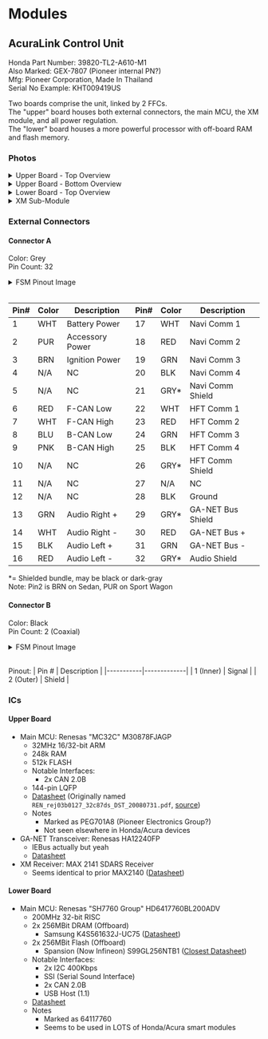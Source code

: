 # Modules

## AcuraLink Control Unit
Honda Part Number: 39820-TL2-A610-M1  
Also Marked: GEX-7807 (Pioneer internal PN?)  
Mfg: Pioneer Corporation, Made In Thailand  
Serial No Example: KHT009419US  

Two boards comprise the unit, linked by 2 FFCs.  
The "upper" board houses both external connectors, the main MCU, the XM module, and all power regulation.  
The "lower" board houses a more powerful processor with off-board RAM and flash memory.
### Photos

<details>
<summary>Upper Board - Top Overview</summary>  
<image src="images/acuralink/ALM_UpperBoard_Top1.bmp" alt="Upper Board Top Overview">
</details>

<details>
<summary>Upper Board - Bottom Overview</summary>  
<image src="images/acuralink/ALM_UpperBoard_Bot1.bmp" alt="Upper Board Bottom Overview">
</details>

<details>
<summary>Lower Board - Top Overview</summary>  
<image src="images/acuralink/ALM_LowerBoard_Top1.bmp" alt="Lower Board Top Overview">
</details>

<details>
<summary>XM Sub-Module</summary>  
<image src="images/acuralink/ALM_XMModule_Chips.bmp" alt="XM Module Chips">
</details>

### External Connectors
#### Connector A
Color: Grey  
Pin Count: 32  

<details>
<summary>FSM Pinout Image</summary>  
<image src="images/acuralink/ALM_Connector_A.png" alt="FSM Pinout">
</details><br>

| Pin# | Color | Description     | Pin# | Color | Description       |
|------|-------|-----------------|------|-------|-------------------|
| 1    | WHT   | Battery Power   | 17   | WHT   | Navi Comm 1       |
| 2    | PUR   | Accessory Power | 18   | RED   | Navi Comm 2       |
| 3    | BRN   | Ignition Power  | 19   | GRN   | Navi Comm 3       |
| 4    | N/A   | NC              | 20   | BLK   | Navi Comm 4       |
| 5    | N/A   | NC              | 21   | GRY*  | Navi Comm Shield  |
| 6    | RED   | F-CAN Low       | 22   | WHT   | HFT Comm 1        |
| 7    | WHT   | F-CAN High      | 23   | RED   | HFT Comm 2        |
| 8    | BLU   | B-CAN Low       | 24   | GRN   | HFT Comm 3        |
| 9    | PNK   | B-CAN High      | 25   | BLK   | HFT Comm 4        |
| 10   | N/A   | NC              | 26   | GRY*  | HFT Comm Shield   |
| 11   | N/A   | NC              | 27   | N/A   | NC                |
| 12   | N/A   | NC              | 28   | BLK   | Ground            |
| 13   | GRN   | Audio Right +   | 29   | GRY*  | GA-NET Bus Shield |
| 14   | WHT   | Audio Right -   | 30   | RED   | GA-NET Bus +      |
| 15   | BLK   | Audio Left +    | 31   | GRN   | GA-NET Bus -      |
| 16   | RED   | Audio Left -    | 32   | GRY*  | Audio Shield      |

<p>*= Shielded bundle, may be black or dark-gray<br>
Note: Pin2 is BRN on Sedan, PUR on Sport Wagon</p>

####  Connector B
Color: Black  
Pin Count: 2 (Coaxial)  

<details>
<summary>FSM Pinout Image</summary>  
<image src="images/acuralink/ALM_Connector_B.png" alt="FSM Pinout">
</details><br>

Pinout:
| Pin #     | Description |
|-----------|-------------|
| 1 (Inner) | Signal      |
| 2 (Outer) | Shield      |
### ICs
#### Upper Board
- Main MCU: Renesas "MC32C" M30878FJAGP
	- 32MHz 16/32-bit ARM
	- 248k RAM
	- 512k FLASH
	- Notable Interfaces:
		- 2x CAN 2.0B
	- 144-pin LQFP
	- [Datasheet](datasheets/Renesas_M32Series_MCU.pdf) (Originally named `REN_rej03b0127_32c87ds_DST_20080731.pdf`, [source](https://www.renesas.com/us/en/document/dst/m32c87-group-m32c87-m32c87a-m32c87b-datasheet?language=en))
	- Notes
		- Marked as PEG701A8 (Pioneer Electronics Group?)
		- Not seen elsewhere in Honda/Acura devices
 - GA-NET Transceiver: Renesas HA12240FP
	- IEBus actually but yeah
	- [Datasheet](datasheets/Renesas_HA12240FP.pdf)
 - XM Receiver: MAX 2141 SDARS Receiver
	- Seems identical to prior MAX2140 ([Datasheet](datasheets/Maxim_MAX2140.PDF))
#### Lower Board
 - Main MCU: Renesas "SH7760 Group" HD6417760BL200ADV
	- 200MHz 32-bit RISC
	- 2x 256MBit DRAM (Offboard)
		- Samsung K4S561632J-UC75 ([Datasheet](datasheets/Samsung_K4S56_DRAM.pdf))
	- 2x 256MBit Flash (Offboard)
		- Spansion (Now Infineon) S99GL256NTB1 ([Closest Datasheet](datasheets/Infineon_S29GL_Flash.pdf))
	- Notable Interfaces:
		- 2x I2C 400Kbps
		- SSI (Serial Sound Interface)
		- 2x CAN 2.0B
		- USB Host (1.1)
	- [Datasheet](datasheets/Renesas_SH7760Series_MCU.pdf.pdf)
	- Notes
		- Marked as 64117760
		- Seems to be used in LOTS of Honda/Acura smart modules
